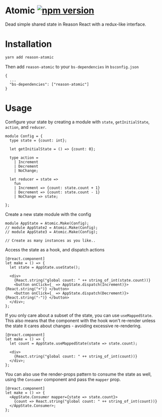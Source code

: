# Atomic [![npm version](https://img.shields.io/npm/v/reason-atomic.svg)](https://www.npmjs.com/package/reason-atomic)

Dead simple shared state in Reason React with a redux-like interface.

# Installation 

```bash
yarn add reason-atomic
``` 

Then add `reason-atomic` to your `bs-dependencies` in `bsconfig.json`

```
{
  ...
  "bs-dependencies": ["reason-atomic"]
}

```

# Usage

Configure your state by creating a module with `state`, `getInitialState`, `action`, and `reducer`.


```reason 
module Config = {
  type state = {count: int};

  let getInitialState = () => {count: 0};

  type action =
    | Increment
    | Decrement
    | NoChange;

  let reducer = state =>
    fun
    | Increment => {count: state.count + 1}
    | Decrement => {count: state.count - 1}
    | NoChange => state;

}; 
```

Create a new state module with the config

```reason
module AppState = Atomic.Make(Config);
// module AppState2 = Atomic.Make(Config);
// module AppState3 = Atomic.Make(Config);

// Create as many instances as you like..
```

Access the state as a hook, and dispatch actions 

```reason 
[@react.component]
let make = () => {
  let state = AppState.useState();

  <div>
    {React.string("global count: " ++ string_of_int(state.count))}
    <button onClick={_ => AppState.dispatch(Increment)}> {React.string("+")} </button>
    <button onClick={_ => AppState.dispatch(Decrement)}> {React.string("-")} </button>
  </div>;
};
```

If you only care about a subset of the state, you can use `useMappedState`. This also means that
the component with the hook won't re-render unless the state it cares about changes - avoiding excessive re-rendering.

```reason 
[@react.component]
let make = () => {
  let count = AppState.useMappedState(state => state.count);

  <div>
    {React.string("global count: " ++ string_of_int(count))}
  </div>;
};
```

You can also use the render-props pattern to consume the state as well, using the `Consumer` 
component and pass the `mapper` prop.

```reason
[@react.component]
let make = () => {
  <AppState.Consumer mapper={state => state.count}>
    {count => React.string("global count: " ++ string_of_int(count))}
  </AppState.Consumer>;
};
```
